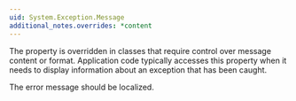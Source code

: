 ```yaml
---
uid: System.Exception.Message
additional_notes.overrides: *content
---
```


<p>The <xref href="System.Exception.Message"></xref> property is overridden in classes that require control over message content or format. Application code typically accesses this property when it needs to display information about an exception that has been caught.  
  
 The error message should be localized.</p>


